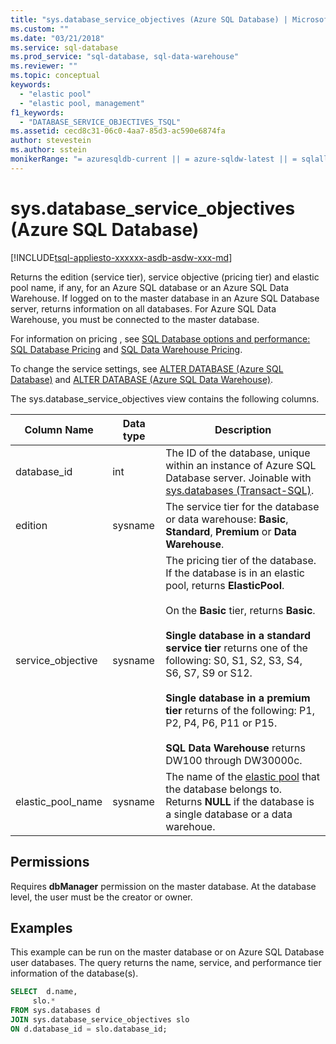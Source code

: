 ```yaml
---
title: "sys.database_service_objectives (Azure SQL Database) | Microsoft Docs"
ms.custom: ""
ms.date: "03/21/2018"
ms.service: sql-database
ms.prod_service: "sql-database, sql-data-warehouse"
ms.reviewer: ""
ms.topic: conceptual
keywords: 
  - "elastic pool"
  - "elastic pool, management"
f1_keywords: 
  - "DATABASE_SERVICE_OBJECTIVES_TSQL"
ms.assetid: cecd8c31-06c0-4aa7-85d3-ac590e6874fa
author: stevestein
ms.author: sstein
monikerRange: "= azuresqldb-current || = azure-sqldw-latest || = sqlallproducts-allversions"
---
```

# sys.database_service_objectives (Azure SQL Database)
[!INCLUDE[tsql-appliesto-xxxxxx-asdb-asdw-xxx-md](../../includes/tsql-appliesto-xxxxxx-asdb-asdw-xxx-md.md)]

Returns the edition (service tier), service objective (pricing tier) and elastic pool name, if any, for an Azure SQL database or an Azure SQL Data Warehouse. If logged on to the master database in an Azure SQL Database server, returns information on all databases. For Azure SQL Data Warehouse, you must be connected to the master database.  
  
  
 For information on pricing , see [SQL Database options and performance: SQL Database Pricing](https://azure.microsoft.com/pricing/details/sql-database/) and [SQL Data Warehouse Pricing](https://azure.microsoft.com/pricing/details/sql-data-warehouse/).  
  
 To change the service settings, see [ALTER DATABASE (Azure SQL Database)](../../t-sql/statements/alter-database-azure-sql-database.md) and [ALTER DATABASE (Azure SQL Data Warehouse)](https://docs.microsoft.com/sql/t-sql/statements/alter-database-transact-sql?view=azure-sqldw-latest).  
  
 The sys.database_service_objectives view contains the following columns.  
  
|Column Name|Data type|Description|  
|-----------------|---------------|-----------------|  
|database_id|int|The ID of the database, unique within an instance of Azure SQL Database server. Joinable with [sys.databases &#40;Transact-SQL&#41;](../../relational-databases/system-catalog-views/sys-databases-transact-sql.md).|  
|edition|sysname|The service tier for the database or data warehouse: **Basic**, **Standard**, **Premium** or **Data Warehouse**.|  
|service_objective|sysname|The pricing tier of the database. If the database is in an elastic pool, returns **ElasticPool**.<br /><br /> On the **Basic** tier, returns **Basic**.<br /><br /> **Single database in a standard service tier** returns one of the following: S0, S1, S2, S3, S4, S6, S7, S9 or S12.<br /><br /> **Single database in a premium tier** returns of the following: P1, P2, P4, P6, P11 or P15.<br /><br /> **SQL Data Warehouse** returns DW100 through DW30000c.|  
|elastic_pool_name|sysname|The name of the [elastic pool](https://azure.microsoft.com/documentation/articles/sql-database-elastic-pool/) that the database belongs to. Returns **NULL** if the database is a single database or a data warehoue.|  
  
## Permissions  
 Requires **dbManager** permission on the master database.  At the database level, the user must be the creator or owner.  
  
## Examples  
 This example can  be run on the master database or on Azure SQL Database user databases. The query returns the name, service, and performance tier information of the database(s).  
  
```sql  
SELECT  d.name,   
     slo.*    
FROM sys.databases d   
JOIN sys.database_service_objectives slo    
ON d.database_id = slo.database_id;  
  
```  
  
  
